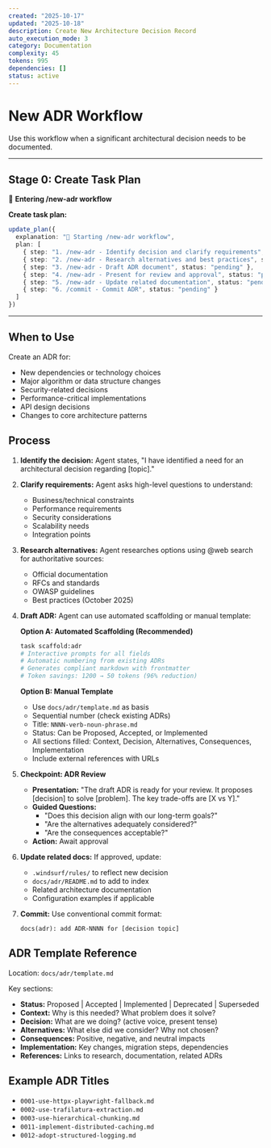 ```yaml
---
created: "2025-10-17"
updated: "2025-10-18"
description: Create New Architecture Decision Record
auto_execution_mode: 3
category: Documentation
complexity: 45
tokens: 995
dependencies: []
status: active
---
```


# New ADR Workflow

Use this workflow when a significant architectural decision needs to be documented.

---

## Stage 0: Create Task Plan

🔄 **Entering /new-adr workflow**

**Create task plan:**

```typescript
update_plan({
  explanation: "📝 Starting /new-adr workflow",
  plan: [
    { step: "1. /new-adr - Identify decision and clarify requirements", status: "in_progress" },
    { step: "2. /new-adr - Research alternatives and best practices", status: "pending" },
    { step: "3. /new-adr - Draft ADR document", status: "pending" },
    { step: "4. /new-adr - Present for review and approval", status: "pending" },
    { step: "5. /new-adr - Update related documentation", status: "pending" },
    { step: "6. /commit - Commit ADR", status: "pending" }
  ]
})
```

---

## When to Use

Create an ADR for:

- New dependencies or technology choices
- Major algorithm or data structure changes
- Security-related decisions
- Performance-critical implementations
- API design decisions
- Changes to core architecture patterns

## Process

1. **Identify the decision:** Agent states, "I have identified a need for an architectural decision regarding [topic]."

2. **Clarify requirements:** Agent asks high-level questions to understand:
   - Business/technical constraints
   - Performance requirements
   - Security considerations
   - Scalability needs
   - Integration points

3. **Research alternatives:** Agent researches options using @web search for authoritative sources:
   - Official documentation
   - RFCs and standards
   - OWASP guidelines
   - Best practices (October 2025)

4. **Draft ADR:** Agent can use automated scaffolding or manual template:

   **Option A: Automated Scaffolding (Recommended)**

   ```bash
   task scaffold:adr
   # Interactive prompts for all fields
   # Automatic numbering from existing ADRs
   # Generates compliant markdown with frontmatter
   # Token savings: 1200 → 50 tokens (96% reduction)
   ```

   **Option B: Manual Template**
   - Use `docs/adr/template.md` as basis
   - Sequential number (check existing ADRs)
   - Title: `NNNN-verb-noun-phrase.md`
   - Status: Can be Proposed, Accepted, or Implemented
   - All sections filled: Context, Decision, Alternatives, Consequences, Implementation
   - Include external references with URLs

5. **Checkpoint: ADR Review**
   - **Presentation:** "The draft ADR is ready for your review. It proposes [decision] to solve [problem]. The key trade-offs are [X vs Y]."
   - **Guided Questions:**
     - "Does this decision align with our long-term goals?"
     - "Are the alternatives adequately considered?"
     - "Are the consequences acceptable?"
   - **Action:** Await approval

6. **Update related docs:** If approved, update:
   - `.windsurf/rules/` to reflect new decision
   - `docs/adr/README.md` to add to index
   - Related architecture documentation
   - Configuration examples if applicable

7. **Commit:** Use conventional commit format:

   ```text
   docs(adr): add ADR-NNNN for [decision topic]
   ```

## ADR Template Reference

Location: `docs/adr/template.md`

Key sections:

- **Status:** Proposed | Accepted | Implemented | Deprecated | Superseded
- **Context:** Why is this needed? What problem does it solve?
- **Decision:** What are we doing? (active voice, present tense)
- **Alternatives:** What else did we consider? Why not chosen?
- **Consequences:** Positive, negative, and neutral impacts
- **Implementation:** Key changes, migration steps, dependencies
- **References:** Links to research, documentation, related ADRs

## Example ADR Titles

- `0001-use-httpx-playwright-fallback.md`
- `0002-use-trafilatura-extraction.md`
- `0003-use-hierarchical-chunking.md`
- `0011-implement-distributed-caching.md`
- `0012-adopt-structured-logging.md`
